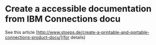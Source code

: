 # Create a accessible documentation from IBM Connections docu

See this article [http://www.stoeps.de/create-a-printable-and-portable-connections-product-docu/](for details)
